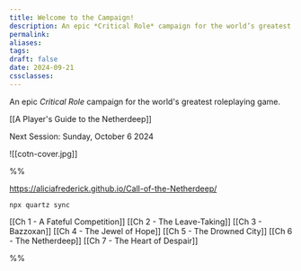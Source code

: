 ```yaml
---
title: Welcome to the Campaign!
description: An epic *Critical Role* campaign for the world’s greatest roleplaying game.
permalink: 
aliases: 
tags: 
draft: false
date: 2024-09-21
cssclasses:
---
```

An epic *Critical Role* campaign for the world's greatest roleplaying game.

[[A Player's Guide to the Netherdeep]] 

Next Session: Sunday, October 6 2024

![[cotn-cover.jpg]] 



%%

https://aliciafrederick.github.io/Call-of-the-Netherdeep/ 

`npx quartz sync`

[[Ch 1 - A Fateful Competition]] 
[[Ch 2 - The Leave-Taking]] 
[[Ch 3 - Bazzoxan]] 
[[Ch 4 - The Jewel of Hope]] 
[[Ch 5 - The Drowned City]] 
[[Ch 6 - The Netherdeep]] 
[[Ch 7 - The Heart of Despair]] 

%%
